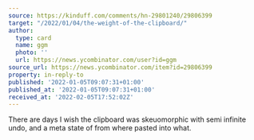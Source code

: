 ```yaml
---
source: https://kinduff.com/comments/hn-29801240/29806399
target: "/2022/01/04/the-weight-of-the-clipboard/"
author:
  type: card
  name: ggm
  photo: ''
  url: https://news.ycombinator.com/user?id=ggm
source_url: https://news.ycombinator.com/item?id=29806399
property: in-reply-to
published: '2022-01-05T09:07:31+01:00'
published_at: '2022-01-05T09:07:31+01:00'
received_at: '2022-02-05T17:52:02Z'
---
```


There are days I wish the clipboard was skeuomorphic with semi infinite undo, and a meta state of from where pasted into what.